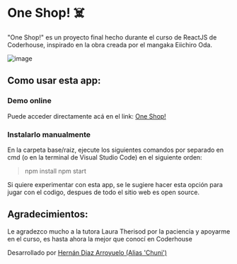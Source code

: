 # One Shop! ☠️

"One Shop!" es un proyecto final hecho durante el curso de ReactJS de Coderhouse, inspirado en la obra creada por el mangaka Eiichiro Oda.

![image](media/assets/Straw_Hat_Friendship_X_Mark.webp)

## Como usar esta app:

### Demo online

Puede acceder directamente acá en el link: [One Shop!](https://oneshop-diaz.vercel.app)

### Instalarlo manualmente

En la carpeta base/raiz, ejecute los siguientes comandos por separado en cmd (o en la terminal de Visual Studio Code) en el siguiente orden:

>npm install
>npm start

Si quiere experimentar con esta app, se le sugiere hacer esta opción para jugar con el codigo, despues de todo el sitio web es open source.

## Agradecimientos:

Le agradezco mucho a la tutora Laura Therisod por la paciencia y apoyarme en el curso, es hasta ahora la mejor que conocí en Coderhouse

Desarrollado por [Hernán Diaz Arroyuelo (Alias 'Chuni')](https://github.com/El-Chuni)